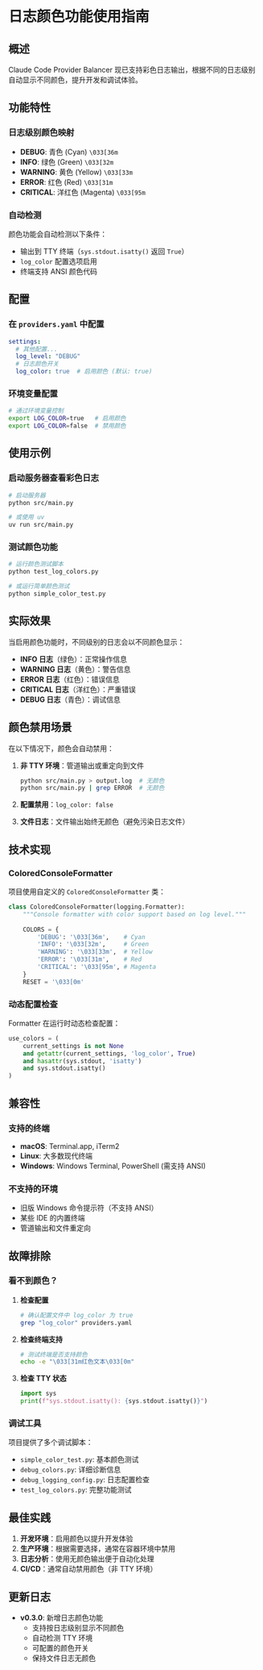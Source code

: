 # 日志颜色功能使用指南

## 概述

Claude Code Provider Balancer 现已支持彩色日志输出，根据不同的日志级别自动显示不同颜色，提升开发和调试体验。

## 功能特性

### 日志级别颜色映射

- **DEBUG**: 青色 (Cyan) `\033[36m`
- **INFO**: 绿色 (Green) `\033[32m`
- **WARNING**: 黄色 (Yellow) `\033[33m`
- **ERROR**: 红色 (Red) `\033[31m`
- **CRITICAL**: 洋红色 (Magenta) `\033[95m`

### 自动检测

颜色功能会自动检测以下条件：
- 输出到 TTY 终端（`sys.stdout.isatty()` 返回 `True`）
- `log_color` 配置选项启用
- 终端支持 ANSI 颜色代码

## 配置

### 在 `providers.yaml` 中配置

```yaml
settings:
  # 其他配置...
  log_level: "DEBUG"
  # 日志颜色开关
  log_color: true  # 启用颜色 (默认: true)
```

### 环境变量配置

```bash
# 通过环境变量控制
export LOG_COLOR=true   # 启用颜色
export LOG_COLOR=false  # 禁用颜色
```

## 使用示例

### 启动服务器查看彩色日志

```bash
# 启动服务器
python src/main.py

# 或使用 uv
uv run src/main.py
```

### 测试颜色功能

```bash
# 运行颜色测试脚本
python test_log_colors.py

# 或运行简单颜色测试
python simple_color_test.py
```

## 实际效果

当启用颜色功能时，不同级别的日志会以不同颜色显示：

- **INFO 日志**（绿色）：正常操作信息
- **WARNING 日志**（黄色）：警告信息
- **ERROR 日志**（红色）：错误信息
- **CRITICAL 日志**（洋红色）：严重错误
- **DEBUG 日志**（青色）：调试信息

## 颜色禁用场景

在以下情况下，颜色会自动禁用：

1. **非 TTY 环境**：管道输出或重定向到文件
   ```bash
   python src/main.py > output.log  # 无颜色
   python src/main.py | grep ERROR  # 无颜色
   ```

2. **配置禁用**：`log_color: false`

3. **文件日志**：文件输出始终无颜色（避免污染日志文件）

## 技术实现

### ColoredConsoleFormatter

项目使用自定义的 `ColoredConsoleFormatter` 类：

```python
class ColoredConsoleFormatter(logging.Formatter):
    """Console formatter with color support based on log level."""
    
    COLORS = {
        'DEBUG': '\033[36m',    # Cyan
        'INFO': '\033[32m',     # Green
        'WARNING': '\033[33m',  # Yellow
        'ERROR': '\033[31m',    # Red
        'CRITICAL': '\033[95m', # Magenta
    }
    RESET = '\033[0m'
```

### 动态配置检查

Formatter 在运行时动态检查配置：

```python
use_colors = (
    current_settings is not None 
    and getattr(current_settings, 'log_color', True)
    and hasattr(sys.stdout, 'isatty') 
    and sys.stdout.isatty()
)
```

## 兼容性

### 支持的终端

- **macOS**: Terminal.app, iTerm2
- **Linux**: 大多数现代终端
- **Windows**: Windows Terminal, PowerShell (需支持 ANSI)

### 不支持的环境

- 旧版 Windows 命令提示符（不支持 ANSI）
- 某些 IDE 的内置终端
- 管道输出和文件重定向

## 故障排除

### 看不到颜色？

1. **检查配置**
   ```bash
   # 确认配置文件中 log_color 为 true
   grep "log_color" providers.yaml
   ```

2. **检查终端支持**
   ```bash
   # 测试终端是否支持颜色
   echo -e "\033[31m红色文本\033[0m"
   ```

3. **检查 TTY 状态**
   ```python
   import sys
   print(f"sys.stdout.isatty(): {sys.stdout.isatty()}")
   ```

### 调试工具

项目提供了多个调试脚本：

- `simple_color_test.py`: 基本颜色测试
- `debug_colors.py`: 详细诊断信息
- `debug_logging_config.py`: 日志配置检查
- `test_log_colors.py`: 完整功能测试

## 最佳实践

1. **开发环境**：启用颜色以提升开发体验
2. **生产环境**：根据需要选择，通常在容器环境中禁用
3. **日志分析**：使用无颜色输出便于自动化处理
4. **CI/CD**：通常自动禁用颜色（非 TTY 环境）

## 更新日志

- **v0.3.0**: 新增日志颜色功能
  - 支持按日志级别显示不同颜色
  - 自动检测 TTY 环境
  - 可配置的颜色开关
  - 保持文件日志无颜色